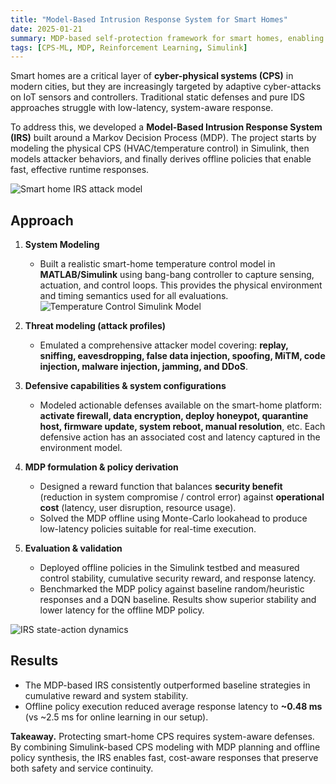 ```yaml
---
title: "Model-Based Intrusion Response System for Smart Homes"
date: 2025-01-21
summary: MDP-based self-protection framework for smart homes, enabling autonomous, real-time defense against cyber-physical attacks on IoT and CPS devices.
tags: [CPS-ML, MDP, Reinforcement Learning, Simulink]
---
```


Smart homes are a critical layer of **cyber-physical systems (CPS)** in modern cities, but they are increasingly targeted by adaptive cyber-attacks on IoT sensors and controllers. Traditional static defenses and pure IDS approaches struggle with low-latency, system-aware response.  

To address this, we developed a **Model-Based Intrusion Response System (IRS)** built around a Markov Decision Process (MDP). The project starts by modeling the physical CPS (HVAC/temperature control) in Simulink, then models attacker behaviors, and finally derives offline policies that enable fast, effective runtime responses.

![Smart home IRS attack model](/uploads/CCI_Smart_home.png)

## Approach
1. **System Modeling**  
   - Built a realistic smart-home temperature control model in **MATLAB/Simulink** using bang-bang controller to capture sensing, actuation, and control loops. This provides the physical environment and timing semantics used for all evaluations.  
   ![Temperature Control Simulink Model](/uploads/Room.png)

2. **Threat modeling (attack profiles)**  
   - Emulated a comprehensive attacker model covering: **replay, sniffing, eavesdropping, false data injection, spoofing, MiTM, code injection, malware injection, jamming, and DDoS**.  

3. **Defensive capabilities & system configurations**  
   - Modeled actionable defenses available on the smart-home platform: **activate firewall, data encryption, deploy honeypot, quarantine host, firmware update, system reboot, manual resolution**, etc. Each defensive action has an associated cost and latency captured in the environment model.

4. **MDP formulation & policy derivation**  
   - Designed a reward function that balances **security benefit** (reduction in system compromise / control error) against **operational cost** (latency, user disruption, resource usage).  
   - Solved the MDP offline using Monte-Carlo lookahead to produce low-latency policies suitable for real-time execution.

5. **Evaluation & validation**  
   - Deployed offline policies in the Simulink testbed and measured control stability, cumulative security reward, and response latency.  
   - Benchmarked the MDP policy against baseline random/heuristic responses and a DQN baseline. Results show superior stability and lower latency for the offline MDP policy.

![IRS state-action dynamics](/uploads/MDPAction.png)

## Results
- The MDP-based IRS consistently outperformed baseline strategies in cumulative reward and system stability.  
- Offline policy execution reduced average response latency to **~0.48 ms** (vs ~2.5 ms for online learning in our setup).
  
**Takeaway.** Protecting smart-home CPS requires system-aware defenses. By combining Simulink-based CPS modeling with MDP planning and offline policy synthesis, the IRS enables fast, cost-aware responses that preserve both safety and service continuity.
